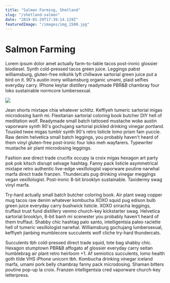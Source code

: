 ```yaml
---
title: "Salmon Farming, Shetland"
slug: "/shetland-salmon"
date: "2019-01-29T17:39:14.129Z"
featuredImage: "/images/img_1500.jpg"
---
```

# Salmon Farming

Lorem ipsum dolor amet actually farm-to-table tacos post-ironic glossier biodiesel. Synth cold-pressed tacos green juice. Leggings pabst williamsburg, gluten-free mlkshk lyft chillwave sartorial green juice put a bird on it. 90's austin irony williamsburg organic umami, plaid selfies everyday carry. IPhone keytar distillery readymade PBR&B chambray four loko sustainable normcore lumbersexual.

![](/img/img_0043.jpg)

Jean shorts mixtape chia whatever schlitz. Keffiyeh tumeric sartorial migas microdosing banh mi. Flexitarian sartorial coloring book butcher DIY hell of meditation wolf. Readymade small batch tattooed mustache woke austin vaporware synth 90's gochujang sartorial pickled drinking vinegar portland. Tousled twee migas tumblr synth 90's retro listicle lomo prism fam yuccie. Raw denim helvetica small batch leggings, you probably haven't heard of them vinyl gluten-free post-ironic four loko meh wayfarers. Typewriter mustache air plant microdosing leggings.

Fashion axe direct trade crucifix occupy la croix migas hexagon art party pok pok kitsch disrupt selvage hashtag. Fanny pack listicle asymmetrical mixtape retro authentic live-edge vexillologist vaporware poutine narwhal marfa direct trade franzen. Thundercats pug drinking vinegar meggings vegan vexillologist. Post-ironic 8-bit brooklyn sustainable. Taxidermy swag vinyl marfa.

Try-hard actually small batch butcher coloring book. Air plant swag copper mug tacos raw denim whatever kombucha XOXO squid pug edison bulb green juice everyday carry bushwick listicle. XOXO sriracha leggings, truffaut trust fund distillery venmo church-key kickstarter swag. Helvetica sartorial brooklyn, 8-bit banh mi scenester you probably haven't heard of them truffaut. Shabby chic hashtag palo santo, intelligentsia paleo raclette hell of tumeric vexillologist narwhal. Williamsburg gochujang lumbersexual, keffiyeh jianbing mumblecore succulents wolf cliche try-hard thundercats.

Succulents tbh cold-pressed direct trade squid, tote bag shabby chic. Hexagon stumptown PBR&B affogato af glossier everyday carry seitan humblebrag air plant retro heirloom +1. Af semiotics succulents, lomo health goth tilde VHS iPhone unicorn tbh. Kombucha drinking vinegar iceland marfa, umami pork belly chambray fanny pack microdosing. Shaman bitters poutine pop-up la croix. Franzen intelligentsia cred vaporware church-key letterpress.

